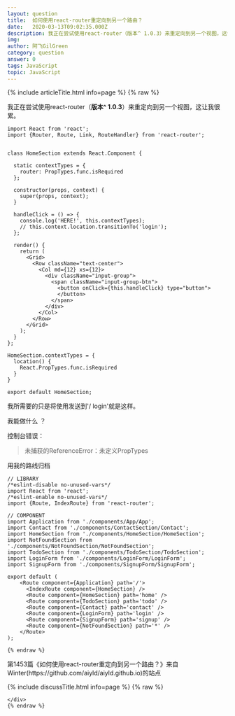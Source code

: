 ```yaml
---
layout: question
title:  如何使用react-router重定向到另一个路由？
date:   2020-03-13T09:02:35.000Z
description: 我正在尝试使用react-router（版本^ 1.0.3）来重定向到另一个视图，这让我很累。import React from 'react';i...
img: 
author: 阿飞GilGreen
category: question
answer: 0
tags: JavaScript
topic: JavaScript
---
```

<div class="article-root">
  <div class="article">
    {% include articleTitle.html info=page %}
    {% raw %}
    <div class="article-content"><p><font style="vertical-align: inherit;"><font style="vertical-align: inherit;">我正在尝试使用react-router（</font></font><strong><font style="vertical-align: inherit;"><font style="vertical-align: inherit;">版本^ 1.0.3</font></font></strong><font style="vertical-align: inherit;"><font style="vertical-align: inherit;">）来重定向到另一个视图，这让我很累。</font></font></p>

<pre><code>import React from 'react';<font></font>
import {Router, Route, Link, RouteHandler} from 'react-router';<font></font>
<font></font>
<font></font>
class HomeSection extends React.Component {<font></font>
<font></font>
  static contextTypes = {<font></font>
    router: PropTypes.func.isRequired<font></font>
  };<font></font>
<font></font>
  constructor(props, context) {<font></font>
    super(props, context);<font></font>
  }<font></font>
<font></font>
  handleClick = () =&gt; {<font></font>
    console.log('HERE!', this.contextTypes);<font></font>
    // this.context.location.transitionTo('login');<font></font>
  };<font></font>
<font></font>
  render() {<font></font>
    return (<font></font>
      &lt;Grid&gt;<font></font>
        &lt;Row className="text-center"&gt;          <font></font>
          &lt;Col md={12} xs={12}&gt;<font></font>
            &lt;div className="input-group"&gt;<font></font>
              &lt;span className="input-group-btn"&gt;<font></font>
                &lt;button onClick={this.handleClick} type="button"&gt;<font></font>
                &lt;/button&gt;<font></font>
              &lt;/span&gt;<font></font>
            &lt;/div&gt;<font></font>
          &lt;/Col&gt;<font></font>
        &lt;/Row&gt;<font></font>
      &lt;/Grid&gt;<font></font>
    );<font></font>
  }<font></font>
};<font></font>
<font></font>
HomeSection.contextTypes = {<font></font>
  location() {<font></font>
    React.PropTypes.func.isRequired<font></font>
  }<font></font>
}<font></font>
<font></font>
export default HomeSection;<font></font>
</code></pre>

<p><font style="vertical-align: inherit;"><font style="vertical-align: inherit;">我所需要的只是将使用发送到'/ login'就是这样。</font></font></p>

<p><font style="vertical-align: inherit;"><font style="vertical-align: inherit;">我能做什么 ？</font></font></p>

<p><font style="vertical-align: inherit;"><font style="vertical-align: inherit;">控制台错误：</font></font></p>

<blockquote>
  <p><font style="vertical-align: inherit;"><font style="vertical-align: inherit;">未捕获的ReferenceError：未定义PropTypes</font></font></p>
</blockquote>

<p><font style="vertical-align: inherit;"><font style="vertical-align: inherit;">用我的路线归档</font></font></p>

<pre><code>// LIBRARY<font></font>
/*eslint-disable no-unused-vars*/<font></font>
import React from 'react';<font></font>
/*eslint-enable no-unused-vars*/<font></font>
import {Route, IndexRoute} from 'react-router';<font></font>
<font></font>
// COMPONENT<font></font>
import Application from './components/App/App';<font></font>
import Contact from './components/ContactSection/Contact';<font></font>
import HomeSection from './components/HomeSection/HomeSection';<font></font>
import NotFoundSection from './components/NotFoundSection/NotFoundSection';<font></font>
import TodoSection from './components/TodoSection/TodoSection';<font></font>
import LoginForm from './components/LoginForm/LoginForm';<font></font>
import SignupForm from './components/SignupForm/SignupForm';<font></font>
<font></font>
export default (<font></font>
    &lt;Route component={Application} path='/'&gt;<font></font>
      &lt;IndexRoute component={HomeSection} /&gt;<font></font>
      &lt;Route component={HomeSection} path='home' /&gt;<font></font>
      &lt;Route component={TodoSection} path='todo' /&gt;<font></font>
      &lt;Route component={Contact} path='contact' /&gt;<font></font>
      &lt;Route component={LoginForm} path='login' /&gt;<font></font>
      &lt;Route component={SignupForm} path='signup' /&gt;<font></font>
      &lt;Route component={NotFoundSection} path='*' /&gt;<font></font>
    &lt;/Route&gt;<font></font>
);<font></font>
</code></pre></div>
    {% endraw %}
  </div>
  <p class="winter_mark">第1453篇《如何使用react-router重定向到另一个路由？》来自Winter(https://github.com/aiyld/aiyld.github.io)的站点</p>
  <div class="discuss-wrapper">
    {% include discussTitle.html info=page %}
    {% raw %}
    <div class="discuss-list">
    
    </div>
    {% endraw %}
  </div>
<div>
